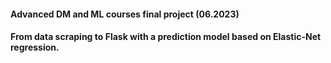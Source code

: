 
#### Advanced DM and ML courses final project (06.2023)
#### From data scraping to Flask with a prediction model based on Elastic-Net regression.
